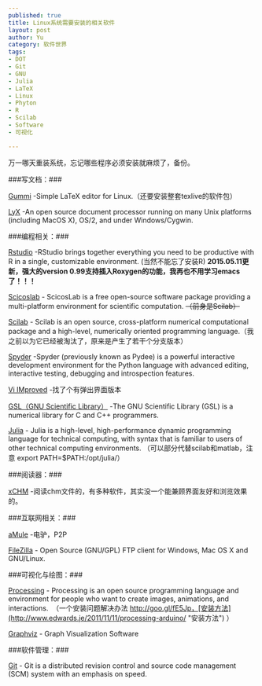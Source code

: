```yaml
--- 
published: true
title: Linux系统需要安装的相关软件
layout: post
author: Yu
category: 软件世界
tags: 
- DOT
- Git
- GNU
- Julia
- LaTeX
- Linux
- Phyton
- R
- Scilab
- Software
- 可视化

---
```

万一哪天重装系统，忘记哪些程序必须安装就麻烦了，备份。


###写文档：###


[Gummi](http://gummi.midnightcoding.org/ "Gummi") -Simple LaTeX editor for Linux.（还要安装整套texlive的软件包）

[LyX](http://www.lyx.org/ "LyX") -An open source document processor running on many Unix platforms (including MacOS X), OS/2, and under Windows/Cygwin.


###编程相关：###


[Rstudio](http://rstudio.org/ "Rstudio") -RStudio brings together everything you need to be productive with R in a single, customizable environment. (当然不能忘了安装R) **2015.05.11更新，强大的version 0.99支持插入Roxygen的功能，我再也不用学习emacs了！！！**

[Scicoslab](http://www.scicoslab.org/ "Scicoslab") - ScicosLab is a free open-source software package providing a multi-platform environment for scientific computation. <del>（前身是Scilab）</del>

[Scilab](http://www.scilab.org/ "Scilab") - Scilab is an open source, cross-platform numerical computational package and a high-level, numerically oriented programming language.（我之前以为它已经被淘汰了，原来是产生了若干个分支版本）

[Spyder](http://code.google.com/p/spyderlib/ "Spyder") -Spyder (previously known as Pydee) is a powerful interactive development environment for the Python language with advanced editing, interactive testing, debugging and introspection features.

[Vi IMproved](http://www.google.com.hk/url?sa=t&amp;rct=j&amp;q=Vi+IMproved&amp;source=web&amp;cd=1&amp;ved=0CCUQFjAA&amp;url=http%3A%2F%2Fwww.vim.org%2F&amp;ei=H_7-TqCdKqaUiAfmn7nOAQ&amp;usg=AFQjCNE8C6iOb5uQLy74YKg-WBd9hikKaw "Vim") -找了个有弹出界面版本

[GSL（GNU Scientific Library）](http://www.gnu.org/software/gsl/ "GSL") -The GNU Scientific Library (GSL) is a numerical library for C and C++ programmers.

[Julia](http://julialang.org/ "The Julia Language") - Julia is a high-level, high-performance dynamic programming language for technical computing, with syntax that is familiar to users of other technical computing environments. （可以部分代替scilab和matlab，注意 export PATH=$PATH:/opt/julia/）


###阅读器：###


[xCHM](http://xchm.sourceforge.net/ "xCHM") -阅读chm文件的，有多种软件，其实没一个能兼顾界面友好和浏览效果的。


###互联网相关：###


[aMule](http://www.amule.org/ "aMule") -电驴，P2P

[FileZilla](http://filezilla-project.org/ "FileZilla") - Open Source (GNU/GPL) FTP client for Windows, Mac OS X and GNU/Linux.


###可视化与绘图：###


[Processing](http://processing.org/ "Processing") - Processing is an open source programming language and environment for people who want to create images, animations, and interactions.  （一个安装问题解决办法 http://goo.gl/fE5Jp，[安装方法](http://www.edwards.je/2011/11/11/processing-arduino/ "安装方法") ）

[Graphviz](http://www.graphviz.org/ "Graphviz") - Graph Visualization Software


###软件管理：###


[Git](http://git-scm.com/ "Git") - Git is a distributed revision control and source code management (SCM) system with an emphasis on speed.
